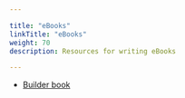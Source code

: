 ```yaml
---

title: "eBooks"  
linkTitle: "eBooks"  
weight: 70  
description: Resources for writing eBooks

---
```


*   [Builder book](https://builderbook.org/)
